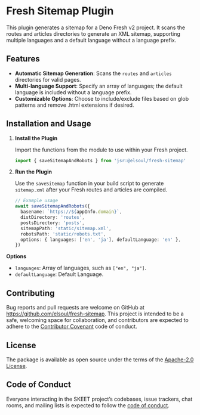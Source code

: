 # Fresh Sitemap Plugin

This plugin generates a sitemap for a Deno Fresh v2 project. It scans the routes
and articles directories to generate an XML sitemap, supporting multiple
languages and a default language without a language prefix.

## Features

- **Automatic Sitemap Generation**: Scans the `routes` and `articles`
  directories for valid pages.
- **Multi-language Support**: Specify an array of languages; the default
  language is included without a language prefix.
- **Customizable Options**: Choose to include/exclude files based on glob
  patterns and remove .html extensions if desired.

## Installation and Usage

1. **Install the Plugin**

   Import the functions from the module to use within your Fresh project.

   ```typescript
   import { saveSitemapAndRobots } from 'jsr:@elsoul/fresh-sitemap'
   ```

2. **Run the Plugin**

   Use the `saveSitemap` function in your build script to generate `sitemap.xml`
   after your Fresh routes and articles are compiled.

   ```typescript
   // Example usage
   await saveSitemapAndRobots({
     basename: `https://${appInfo.domain}`,
     distDirectory: 'routes',
     postsDirectory: 'posts',
     sitemapPath: 'static/sitemap.xml',
     robotsPath: 'static/robots.txt',
     options: { languages: ['en', 'ja'], defaultLanguage: 'en' },
   })
   ```

**Options**

- `languages`: Array of languages, such as `["en", "ja"]`.
- `defaultLanguage`: Default Language.

## Contributing

Bug reports and pull requests are welcome on GitHub at
https://github.com/elsoul/fresh-sitemap. This project is intended to be a safe,
welcoming space for collaboration, and contributors are expected to adhere to
the [Contributor Covenant](http://contributor-covenant.org) code of conduct.

## License

The package is available as open source under the terms of the
[Apache-2.0 License](https://www.apache.org/licenses/LICENSE-2.0).

## Code of Conduct

Everyone interacting in the SKEET project’s codebases, issue trackers, chat
rooms, and mailing lists is expected to follow the
[code of conduct](https://github.com/elsoul/skeet/blob/master/CODE_OF_CONDUCT.md).
